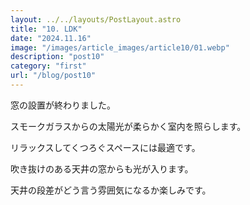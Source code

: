 ```yaml
---
layout: ../../layouts/PostLayout.astro
title: "10. LDK"
date: "2024.11.16"
image: "/images/article_images/article10/01.webp"
description: "post10"
category: "first"
url: "/blog/post10"
---
```


窓の設置が終わりました。

スモークガラスからの太陽光が柔らかく室内を照らします。

リラックスしてくつろぐスペースには最適です。

吹き抜けのある天井の窓からも光が⼊ります。

天井の段差がどう⾔う雰囲気になるか楽しみです。
